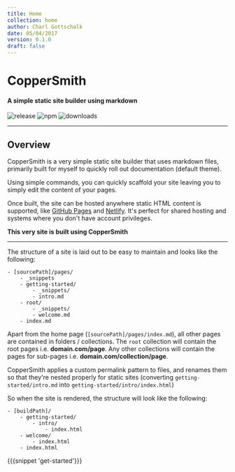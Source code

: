 ```yaml
---
title: Home
collection: home
author: Charl Gottschalk
date: 05/04/2017
version: 0.1.0
draft: false
---
```


# CopperSmith

#### A simple static site builder using markdown

![release](https://img.shields.io/github/release/charlgottschalk/coppersmith.svg) ![npm](https://img.shields.io/npm/v/coppersmith.svg) ![downloads](https://img.shields.io/npm/dt/coppersmith.svg)

---

## Overview

CopperSmith is a very simple static site builder that uses markdown files, primarily built for myself to quickly roll out documentation (default theme).

Using simple commands, you can quickly scaffold your site leaving you to simply edit the content of your pages.

Once built, the site can be hosted anywhere static HTML content is supported, like [GitHub Pages](https://pages.github.com/) and [Netlify](https://www.netlify.com/). It's perfect for shared hosting and systems where you don't have account privileges.

**This very site is built using CopperSmith**

---

The structure of a site is laid out to be easy to maintain and looks like the following:

```
- [sourcePath]/pages/
    - _snippets
    - getting-started/
        - _snippets/
        - intro.md
    - root/
        - _snippets/
        - welcome.md
    - index.md
```

Apart from the home page (`[sourcePath]/pages/index.md`), all other pages are contained in folders / collections. The `root` collection will contain the root pages i.e. **domain.com/page**. Any other collections will contain the pages for sub-pages i.e. **domain.com/collection/page**.

CopperSmith applies a custom permalink pattern to files, and renames them so that they're nested properly for static sites (converting `getting-started/intro.md` into `getting-started/intro/index.html`)

So when the site is rendered, the structure will look like the following:

```
- [buildPath]/
    - getting-started/
        - intro/
            - index.html
    - welcome/
        - index.html
    - index.html
```

{{{snippet 'get-started'}}}